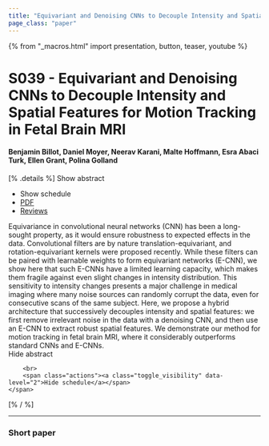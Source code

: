 ```yaml
---
title: "Equivariant and Denoising CNNs to Decouple Intensity and Spatial Features for Motion Tracking in Fetal Brain MRI"
page_class: "paper"
---
```


{% from "_macros.html" import presentation, button, teaser, youtube %}

# S039 - Equivariant and Denoising CNNs to Decouple Intensity and Spatial Features for Motion Tracking in Fetal Brain MRI

#### Benjamin Billot, Daniel Moyer, Neerav Karani, Malte Hoffmann, Esra Abaci Turk, Ellen Grant, Polina Golland

[% .details %]
<a class="toggle_visibility" data-selector=".abstract" data-level="3">Show abstract</a>
- <a class="toggle_visibility" data-selector=".schedule" data-level="3">Show schedule</a>
- <a href="https://openreview.net/pdf?id=C7VKeiHeZT">PDF</a>
- <a href="https://openreview.net/forum?id=C7VKeiHeZT">Reviews</a>

<p>
    <span class="abstract">
        Equivariance in convolutional neural networks (CNN) has been a long-sought property, as it would ensure robustness to expected effects in the data. Convolutional filters are by nature translation-equivariant, and rotation-equivariant kernels were proposed recently. While these filters can be paired with learnable weights to form equivariant networks (E-CNN), we show here that such E-CNNs have a limited learning capacity, which makes them fragile against even slight changes in intensity distribution. This sensitivity to intensity changes presents a major challenge in medical imaging where many noise sources can randomly corrupt the data, even for consecutive scans of the same subject. Here, we propose a hybrid architecture that successively decouples intensity and spatial features: we first remove irrelevant noise in the data with a denoising CNN, and then use an E-CNN to extract robust spatial features. We demonstrate our method for motion tracking in fetal brain MRI, where it considerably outperforms standard CNNs and E-CNNs.
        <br>
        <span class="actions"><a class="toggle_visibility" data-level="2">Hide abstract</a></span>
    </span>
</p>

<p>
    <span class="schedule">
        
        <br>
        <span class="actions"><a class="toggle_visibility" data-level="2">Hide schedule</a></span>
    </span>
</p>
[% / %]

---


### Short paper
